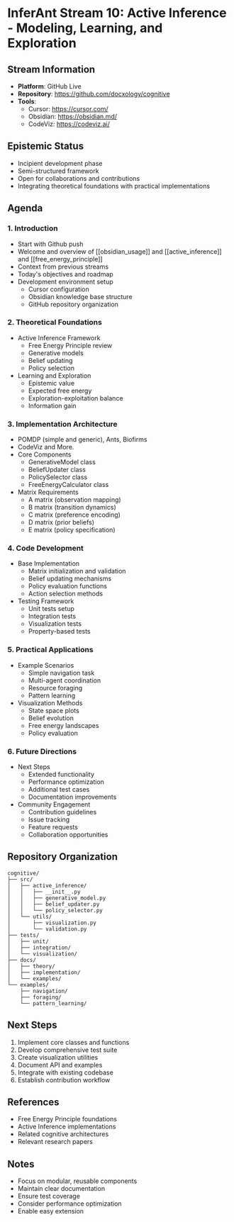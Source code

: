 # InferAnt Stream 10: Active Inference - Modeling, Learning, and Exploration

## Stream Information

- **Platform**: GitHub Live
- **Repository**: <https://github.com/docxology/cognitive>
- **Tools**:
  - Cursor: <https://cursor.com/>
  - Obsidian: <https://obsidian.md/>
  - CodeViz: <https://codeviz.ai/>

## Epistemic Status

- Incipient development phase
- Semi-structured framework
- Open for collaborations and contributions
- Integrating theoretical foundations with practical implementations

## Agenda

### 1. Introduction

- Start with Github push
- Welcome and overview of [[obsidian_usage]] and [[active_inference]] and [[free_energy_principle]]
- Context from previous streams
- Today's objectives and roadmap
- Development environment setup
  - Cursor configuration
  - Obsidian knowledge base structure
  - GitHub repository organization

### 2. Theoretical Foundations

- Active Inference Framework
  - Free Energy Principle review
  - Generative models
  - Belief updating
  - Policy selection
- Learning and Exploration
  - Epistemic value
  - Expected free energy
  - Exploration-exploitation balance
  - Information gain

### 3. Implementation Architecture

- POMDP (simple and generic), Ants, Biofirms
- CodeViz and More. 
- Core Components
  - GenerativeModel class
  - BeliefUpdater class
  - PolicySelector class
  - FreeEnergyCalculator class
- Matrix Requirements
  - A matrix (observation mapping)
  - B matrix (transition dynamics)
  - C matrix (preference encoding)
  - D matrix (prior beliefs)
  - E matrix (policy specification)

### 4. Code Development

- Base Implementation
  - Matrix initialization and validation
  - Belief updating mechanisms
  - Policy evaluation functions
  - Action selection methods
- Testing Framework
  - Unit tests setup
  - Integration tests
  - Visualization tests
  - Property-based tests

### 5. Practical Applications

- Example Scenarios
  - Simple navigation task
  - Multi-agent coordination
  - Resource foraging
  - Pattern learning
- Visualization Methods
  - State space plots
  - Belief evolution
  - Free energy landscapes
  - Policy evaluation

### 6. Future Directions

- Next Steps
  - Extended functionality
  - Performance optimization
  - Additional test cases
  - Documentation improvements
- Community Engagement
  - Contribution guidelines
  - Issue tracking
  - Feature requests
  - Collaboration opportunities

## Repository Organization

```
cognitive/
├── src/
│   ├── active_inference/
│   │   ├── __init__.py
│   │   ├── generative_model.py
│   │   ├── belief_updater.py
│   │   └── policy_selector.py
│   └── utils/
│       ├── visualization.py
│       └── validation.py
├── tests/
│   ├── unit/
│   ├── integration/
│   └── visualization/
├── docs/
│   ├── theory/
│   ├── implementation/
│   └── examples/
└── examples/
    ├── navigation/
    ├── foraging/
    └── pattern_learning/
```

## Next Steps

1. Implement core classes and functions
2. Develop comprehensive test suite
3. Create visualization utilities
4. Document API and examples
5. Integrate with existing codebase
6. Establish contribution workflow

## References

- Free Energy Principle foundations
- Active Inference implementations
- Related cognitive architectures
- Relevant research papers

## Notes

- Focus on modular, reusable components
- Maintain clear documentation
- Ensure test coverage
- Consider performance optimization
- Enable easy extension
